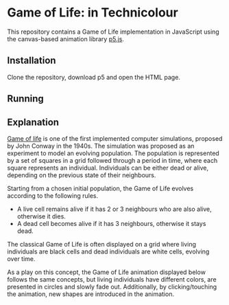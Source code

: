 # Game of Life: in Technicolour

This repository contains a Game of Life implementation in JavaScript using the canvas-based animation library [p5.js][2].

## Installation

Clone the repository, download p5 and open the HTML page.


## Running


## Explanation
[Game of life][1] is one of the first implemented computer simulations, proposed by John Conway in the 1940s.
The simulation was proposed as an experiment to model an evolving population.
The population is represented by a set of squares in a grid followed through a period in time, where each square represents an individual.
Individuals can be either dead or alive, depending on the previous state of their neighbours.

Starting from a chosen initial population, the Game of Life evolves according to the following rules.

 - A live cell remains alive if it has 2 or 3 neighbours who are also alive, otherwise it dies.
 - A dead cell becomes alive if it has 3 neighbours, otherwise it stays dead.

The classical Game of Life is often displayed on a grid where living individuals are black cells and dead individuals are white cells, evolving over time.

As a play on this concept, the Game of Life animation displayed below follows the same concepts, but living individuals have different colors, are presented in circles and slowly fade out. Additionally, by clicking/touching the animation, new shapes are introduced in the animation.


[1]: https://en.wikipedia.org/wiki/Conway%27s_Game_of_Life
[2]: http://p5js.org/
